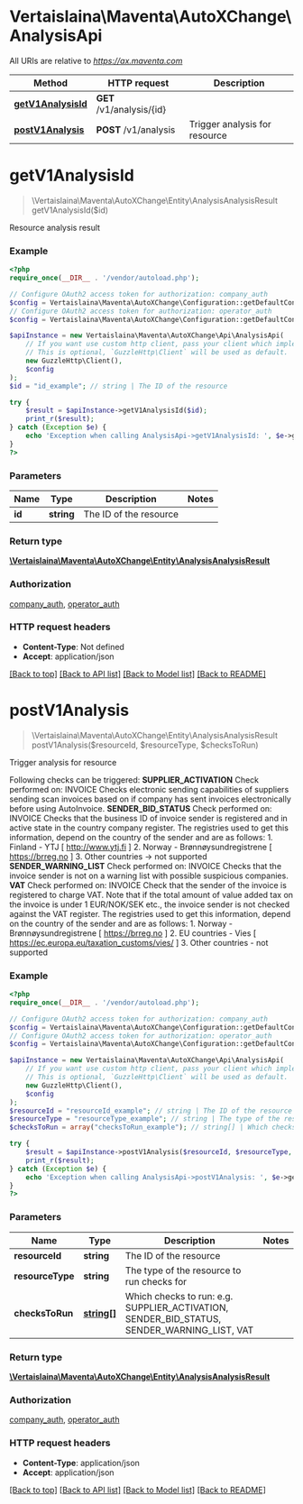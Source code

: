 # Vertaislaina\Maventa\AutoXChange\AnalysisApi

All URIs are relative to *https://ax.maventa.com*

Method | HTTP request | Description
------------- | ------------- | -------------
[**getV1AnalysisId**](AnalysisApi.md#getV1AnalysisId) | **GET** /v1/analysis/{id} | 
[**postV1Analysis**](AnalysisApi.md#postV1Analysis) | **POST** /v1/analysis | Trigger analysis for resource


# **getV1AnalysisId**
> \Vertaislaina\Maventa\AutoXChange\Entity\AnalysisAnalysisResult getV1AnalysisId($id)



Resource analysis result

### Example
```php
<?php
require_once(__DIR__ . '/vendor/autoload.php');

// Configure OAuth2 access token for authorization: company_auth
$config = Vertaislaina\Maventa\AutoXChange\Configuration::getDefaultConfiguration()->setAccessToken('YOUR_ACCESS_TOKEN');
// Configure OAuth2 access token for authorization: operator_auth
$config = Vertaislaina\Maventa\AutoXChange\Configuration::getDefaultConfiguration()->setAccessToken('YOUR_ACCESS_TOKEN');

$apiInstance = new Vertaislaina\Maventa\AutoXChange\Api\AnalysisApi(
    // If you want use custom http client, pass your client which implements `GuzzleHttp\ClientInterface`.
    // This is optional, `GuzzleHttp\Client` will be used as default.
    new GuzzleHttp\Client(),
    $config
);
$id = "id_example"; // string | The ID of the resource

try {
    $result = $apiInstance->getV1AnalysisId($id);
    print_r($result);
} catch (Exception $e) {
    echo 'Exception when calling AnalysisApi->getV1AnalysisId: ', $e->getMessage(), PHP_EOL;
}
?>
```

### Parameters

Name | Type | Description  | Notes
------------- | ------------- | ------------- | -------------
 **id** | **string**| The ID of the resource |

### Return type

[**\Vertaislaina\Maventa\AutoXChange\Entity\AnalysisAnalysisResult**](../Model/AnalysisAnalysisResult.md)

### Authorization

[company_auth](../../README.md#company_auth), [operator_auth](../../README.md#operator_auth)

### HTTP request headers

 - **Content-Type**: Not defined
 - **Accept**: application/json

[[Back to top]](#) [[Back to API list]](../../README.md#documentation-for-api-endpoints) [[Back to Model list]](../../README.md#documentation-for-models) [[Back to README]](../../README.md)

# **postV1Analysis**
> \Vertaislaina\Maventa\AutoXChange\Entity\AnalysisAnalysisResult postV1Analysis($resourceId, $resourceType, $checksToRun)

Trigger analysis for resource

Following checks can be triggered:  **SUPPLIER_ACTIVATION** Check performed on: INVOICE Checks electronic sending capabilities of suppliers sending scan invoices based on if company has sent invoices electronically before using AutoInvoice.    **SENDER_BID_STATUS** Check performed on: INVOICE Checks that the business ID of invoice sender is registered and in active state in the country company register. The registries used to get this information, depend on the country of the sender and are as follows: 1. Finland - YTJ [ http://www.ytj.fi ] 2. Norway - Brønnøysundregistrene [ https://brreg.no ] 3. Other countries -> not supported    **SENDER_WARNING_LIST** Check performed on: INVOICE Checks that the invoice sender is not on a warning list with possible suspicious companies.   **VAT** Check performed on: INVOICE Check that the sender of the invoice is registered to charge VAT.  Note that if the total amount of value added tax on the invoice is under 1 EUR/NOK/SEK etc., the invoice sender is not checked against the VAT register. The registries used to get this information, depend on the country of the sender and are as follows: 1. Norway - Brønnøysundregistrene [ https://brreg.no ] 2. EU countries - Vies [ https://ec.europa.eu/taxation_customs/vies/ ] 3. Other countries - not supported

### Example
```php
<?php
require_once(__DIR__ . '/vendor/autoload.php');

// Configure OAuth2 access token for authorization: company_auth
$config = Vertaislaina\Maventa\AutoXChange\Configuration::getDefaultConfiguration()->setAccessToken('YOUR_ACCESS_TOKEN');
// Configure OAuth2 access token for authorization: operator_auth
$config = Vertaislaina\Maventa\AutoXChange\Configuration::getDefaultConfiguration()->setAccessToken('YOUR_ACCESS_TOKEN');

$apiInstance = new Vertaislaina\Maventa\AutoXChange\Api\AnalysisApi(
    // If you want use custom http client, pass your client which implements `GuzzleHttp\ClientInterface`.
    // This is optional, `GuzzleHttp\Client` will be used as default.
    new GuzzleHttp\Client(),
    $config
);
$resourceId = "resourceId_example"; // string | The ID of the resource
$resourceType = "resourceType_example"; // string | The type of the resource to run checks for
$checksToRun = array("checksToRun_example"); // string[] | Which checks to run: e.g. SUPPLIER_ACTIVATION, SENDER_BID_STATUS, SENDER_WARNING_LIST, VAT

try {
    $result = $apiInstance->postV1Analysis($resourceId, $resourceType, $checksToRun);
    print_r($result);
} catch (Exception $e) {
    echo 'Exception when calling AnalysisApi->postV1Analysis: ', $e->getMessage(), PHP_EOL;
}
?>
```

### Parameters

Name | Type | Description  | Notes
------------- | ------------- | ------------- | -------------
 **resourceId** | **string**| The ID of the resource |
 **resourceType** | **string**| The type of the resource to run checks for |
 **checksToRun** | [**string[]**](../Model/string.md)| Which checks to run: e.g. SUPPLIER_ACTIVATION, SENDER_BID_STATUS, SENDER_WARNING_LIST, VAT |

### Return type

[**\Vertaislaina\Maventa\AutoXChange\Entity\AnalysisAnalysisResult**](../Model/AnalysisAnalysisResult.md)

### Authorization

[company_auth](../../README.md#company_auth), [operator_auth](../../README.md#operator_auth)

### HTTP request headers

 - **Content-Type**: application/json
 - **Accept**: application/json

[[Back to top]](#) [[Back to API list]](../../README.md#documentation-for-api-endpoints) [[Back to Model list]](../../README.md#documentation-for-models) [[Back to README]](../../README.md)

